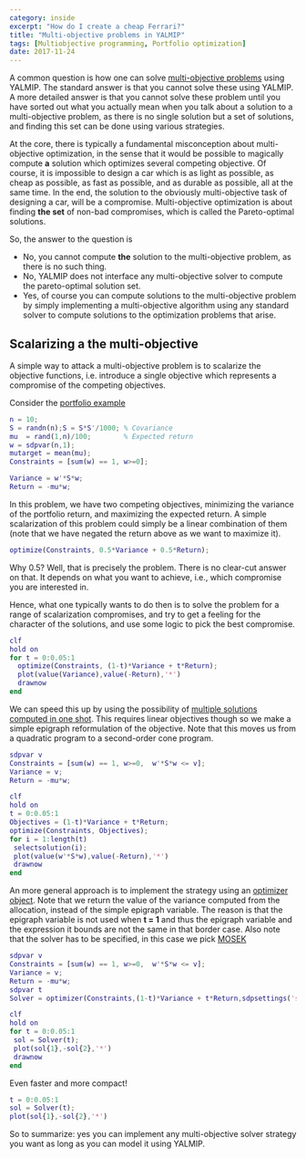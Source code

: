 ```yaml
---
category: inside
excerpt: "How do I create a cheap Ferrari?"
title: "Multi-objective problems in YALMIP"
tags: [Multiobjective programming, Portfolio optimization]
date: 2017-11-24
---
```


A common question is how one can solve [multi-objective problems](https://en.wikipedia.org/wiki/Multi-objective_optimization) using YALMIP. The standard answer is that you cannot solve these using YALMIP. A more detailed answer is that you cannot solve these problem until you have sorted out what you actually mean when you talk about a solution to a multi-objective problem, as there is no single solution but a set of solutions, and finding this set can be done using various strategies.

At the core, there is typically a fundamental misconception about multi-objective optimization, in the sense that it would be possible to magically compute **a** solution which optimizes several competing objective. Of course, it is impossible to design a car which is as light as possible, as cheap as possible, as fast as possible, and as durable as possible, all at the same time. In the end, the solution to the obviously multi-objective task of designing a car, will be a compromise. Multi-objective optimization is about finding **the set** of non-bad compromises, which is called the Pareto-optimal solutions.

So, the answer to the question is

* No, you cannot compute **the** solution to the multi-objective problem, as there is no such thing.
* No, YALMIP does not interface any multi-objective solver to compute the pareto-optimal solution set.
* Yes, of course you can compute solutions to the multi-objective problem by simply implementing a multi-objective algorithm using any standard solver to compute solutions to the optimization problems that arise.

## Scalarizing a the multi-objective

A simple way to attack a multi-objective problem is to scalarize the objective functions, i.e. introduce a single objective which represents a compromise of the competing objectives. 

Consider the [portfolio example](/example/portfolio)

````matlab
n = 10;
S = randn(n);S = S*S'/1000; % Covariance
mu  = rand(1,n)/100;        % Expected return       
w = sdpvar(n,1);
mutarget = mean(mu);
Constraints = [sum(w) == 1, w>=0];

Variance = w'*S*w;
Return = -mu*w;
````

In this problem, we have two competing objectives, minimizing the variance of the portfolio return, and maximizing the expected return. A simple scalarization of this problem could simply be a linear combination of them (note that we have negated the return above as we want to maximize it).

````matlab
optimize(Constraints, 0.5*Variance + 0.5*Return);
````

Why 0.5? Well, that is precisely the problem. There is no clear-cut answer on that. It depends on what you want to achieve, i.e., which compromise you are interested in.

Hence, what one typically wants to do then is to solve the problem for a range of scalarization compromises, and try to get a feeling for the character of the solutions, and use some logic to pick the best compromise.

````matlab
clf
hold on
for t = 0:0.05:1
  optimize(Constraints, (1-t)*Variance + t*Return);
  plot(value(Variance),value(-Return),'*')
  drawnow
end
````

We can speed this up by using the possibility of [multiple solutions computed in one shot](/multiplesolutions). This requires linear objectives though so we make a simple epigraph reformulation of the objective. Note that this moves us from a quadratic program to a second-order cone program. 

````matlab
sdpvar v
Constraints = [sum(w) == 1, w>=0,  w'*S*w <= v];
Variance = v;
Return = -mu*w;

clf
hold on
t = 0:0.05:1
Objectives = (1-t)*Variance + t*Return;
optimize(Constraints, Objectives);
for i = 1:length(t)
 selectsolution(i);
 plot(value(w'*S*w),value(-Return),'*')
 drawnow
end
````

An more general approach is to implement the strategy using an [optimizer object](/comands/optimizer). Note that we return the value of the variance computed from the allocation, instead of the simple epigraph variable. The reason is that the epigraph variable is not used when **t = 1** and thus the epigraph variable and the expression it bounds are not the same in that border case. Also note that the solver has to be specified, in this case we pick [MOSEK](/solvers/mosek)

````matlab
sdpvar v
Constraints = [sum(w) == 1, w>=0,  w'*S*w <= v];
Variance = v;
Return = -mu*w;
sdpvar t
Solver = optimizer(Constraints,(1-t)*Variance + t*Return,sdpsettings('solver','mosek'),t,{w'*S*w,Return})

clf
hold on
for t = 0:0.05:1
 sol = Solver(t);
 plot(sol{1},-sol{2},'*')
 drawnow
end
````

Even faster and more compact!

````matlab
t = 0:0.05:1
sol = Solver(t);
plot(sol{1},-sol{2},'*')  
````

So to summarize: yes you can implement any multi-objective solver strategy you want as long as you can model it using YALMIP.
